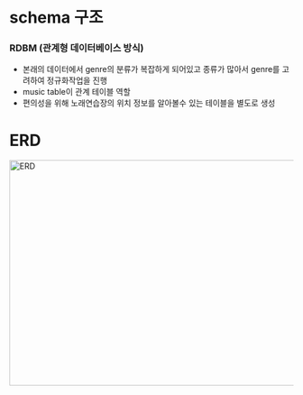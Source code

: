 # schema 구조


### RDBM (관계형 데이터베이스 방식)

+ 본래의 데이터에서 genre의 분류가 복잡하게 되어있고 종류가 많아서 genre를 고려하여 정규화작업을 진행
+ music table이 관계 테이블 역할
+ 편의성을 위해 노래연습장의 위치 정보를 알아볼수 있는 테이블을 별도로 생성

#





# ERD
<img 
src="https://github.com/user-attachments/assets/1e19ec62-7b22-4840-b81b-dd6320400315"
width="700px"
height="400px"
title="px 100"
alt="ERD"></img><br/>
